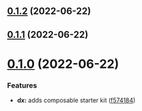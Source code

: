 ## [0.1.2](https://github.com/openwebstacks/ts-starter/compare/v0.1.1...v0.1.2) (2022-06-22)



## [0.1.1](https://github.com/openwebstacks/ts-starter/compare/v0.1.0...v0.1.1) (2022-06-22)



# [0.1.0](https://github.com/openwebstacks/ts-starter/compare/f5741843e4e98937ebc76a73ea90cd04a375d134...v0.1.0) (2022-06-22)


### Features

* **dx:** adds composable starter kit ([f574184](https://github.com/openwebstacks/ts-starter/commit/f5741843e4e98937ebc76a73ea90cd04a375d134))



